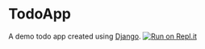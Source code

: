 TodoApp
=======
A demo todo app created using [Django](https://www.djangoproject.com/).
[![Run on Repl.it](https://repl.it/badge/github/kabirbaidhya/django-todoapp)](https://repl.it/github/kabirbaidhya/django-todoapp)
